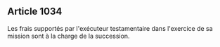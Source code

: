 Article 1034
----
Les frais supportés par l'exécuteur testamentaire dans l'exercice de sa mission
sont à la charge de la succession.
